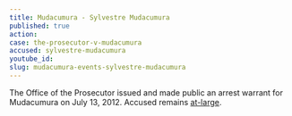 ```yaml
---
title: Mudacumura - Sylvestre Mudacumura
published: true
action:
case: the-prosecutor-v-mudacumura
accused: sylvestre-mudacumura
youtube_id:
slug: mudacumura-events-sylvestre-mudacumura
---
```



The Office of the Prosecutor issued and made public an arrest warrant for Mudacumura on July 13, 2012. Accused remains [at-large](http://allafrica.com/stories/201504151814.html).